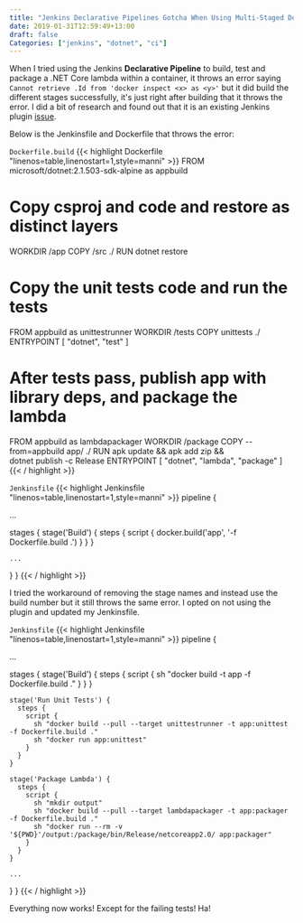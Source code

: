 ```yaml
---
title: "Jenkins Declarative Pipelines Gotcha When Using Multi-Staged Dockerfile"
date: 2019-01-31T12:59:49+13:00
draft: false
Categories: ["jenkins", "dotnet", "ci"]
---
```

When I tried using the Jenkins **Declarative Pipeline** to build, test and package a .NET Core lambda within a container, it throws an error saying `Cannot retrieve .Id from 'docker inspect <x> as <y>'` but it did build the different stages successfully, it's just right after building that it throws the error. I did a bit of research and found out that it is an existing Jenkins plugin [issue](https://issues.jenkins-ci.org/browse/JENKINS-44609).
<!--more-->

Below is the Jenkinsfile and Dockerfile that throws the error:

`Dockerfile.build`
{{< highlight Dockerfile "linenos=table,linenostart=1,style=manni" >}}
FROM microsoft/dotnet:2.1.503-sdk-alpine as appbuild

# Copy csproj and code and restore as distinct layers
WORKDIR /app
COPY /src ./
RUN dotnet restore

# Copy the unit tests code and run the tests
FROM appbuild as unittestrunner
WORKDIR /tests
COPY unittests ./
ENTRYPOINT [ "dotnet", "test" ]

# After tests pass, publish app with library deps, and package the lambda
FROM appbuild as lambdapackager
WORKDIR /package
COPY --from=appbuild app/ ./
RUN apk update && apk add zip && \
    dotnet publish -c Release
ENTRYPOINT [ "dotnet", "lambda", "package" ]
{{< / highlight >}}

`Jenkinsfile`
{{< highlight Jenkinsfile "linenos=table,linenostart=1,style=manni" >}}
pipeline {

  ...

  stages {
    stage('Build') {
      steps {
        script {
          docker.build('app', '-f Dockerfile.build .')
        }
      }
    }

    ...

  }
}
{{< / highlight >}}


I tried the workaround of removing the stage names and instead use the build number but it still throws the same error. I opted on not using the plugin and updated my Jenkinsfile.

`Jenkinsfile`
{{< highlight Jenkinsfile "linenos=table,linenostart=1,style=manni" >}}
pipeline {

  ...

  stages {
    stage('Build') {
      steps {
        script {
          sh "docker build -t app -f Dockerfile.build ."
        }
      }
    }

    stage('Run Unit Tests') {
      steps {
        script {
          sh "docker build --pull --target unittestrunner -t app:unittest -f Dockerfile.build ."
          sh "docker run app:unittest"
        }
      }
    }

    stage('Package Lambda') {
      steps {
        script {
          sh "mkdir output"
          sh "docker build --pull --target lambdapackager -t app:packager -f Dockerfile.build ."
          sh "docker run --rm -v '${PWD}'/output:/package/bin/Release/netcoreapp2.0/ app:packager"
        }
      }
    }

    ...

  }
}
{{< / highlight >}}

Everything now works! Except for the failing tests! Ha!
